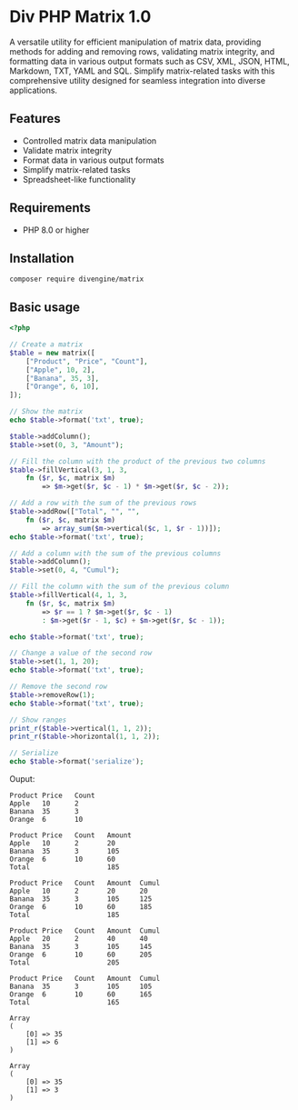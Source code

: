 # Div PHP Matrix 1.0

A versatile utility for efficient manipulation of matrix data, providing methods for adding and removing rows, validating matrix integrity, and formatting data in various output formats such as CSV, XML, JSON, HTML, Markdown, TXT, YAML and SQL. Simplify matrix-related tasks with this comprehensive utility designed for seamless integration into diverse applications.

## Features

- Controlled matrix data manipulation
- Validate matrix integrity
- Format data in various output formats
- Simplify matrix-related tasks
- Spreadsheet-like functionality

## Requirements

- PHP 8.0 or higher

## Installation

```shell
composer require divengine/matrix
```

## Basic usage

```php
<?php

// Create a matrix
$table = new matrix([
    ["Product", "Price", "Count"],
    ["Apple", 10, 2],
    ["Banana", 35, 3],
    ["Orange", 6, 10],
]);

// Show the matrix
echo $table->format('txt', true);

$table->addColumn();
$table->set(0, 3, "Amount");

// Fill the column with the product of the previous two columns
$table->fillVertical(3, 1, 3, 
    fn ($r, $c, matrix $m) 
        => $m->get($r, $c - 1) * $m->get($r, $c - 2));

// Add a row with the sum of the previous rows
$table->addRow(["Total", "", "", 
    fn ($r, $c, matrix $m) 
        => array_sum($m->vertical($c, 1, $r - 1))]);
echo $table->format('txt', true);

// Add a column with the sum of the previous columns
$table->addColumn();
$table->set(0, 4, "Cumul");

// Fill the column with the sum of the previous column
$table->fillVertical(4, 1, 3, 
    fn ($r, $c, matrix $m) 
        => $r == 1 ? $m->get($r, $c - 1) 
        : $m->get($r - 1, $c) + $m->get($r, $c - 1));

echo $table->format('txt', true);

// Change a value of the second row
$table->set(1, 1, 20);
echo $table->format('txt', true);

// Remove the second row
$table->removeRow(1);
echo $table->format('txt', true);

// Show ranges
print_r($table->vertical(1, 1, 2));
print_r($table->horizontal(1, 1, 2));

// Serialize
echo $table->format('serialize');
```

Ouput:

```shell
Product Price   Count
Apple   10      2
Banana  35      3
Orange  6       10

Product Price   Count   Amount
Apple   10      2       20
Banana  35      3       105
Orange  6       10      60
Total                   185

Product Price   Count   Amount  Cumul
Apple   10      2       20      20
Banana  35      3       105     125
Orange  6       10      60      185
Total                   185

Product Price   Count   Amount  Cumul
Apple   20      2       40      40
Banana  35      3       105     145
Orange  6       10      60      205
Total                   205

Product Price   Count   Amount  Cumul
Banana  35      3       105     105
Orange  6       10      60      165
Total                   165

Array
(
    [0] => 35
    [1] => 6
)

Array
(
    [0] => 35
    [1] => 3
)
    
```

